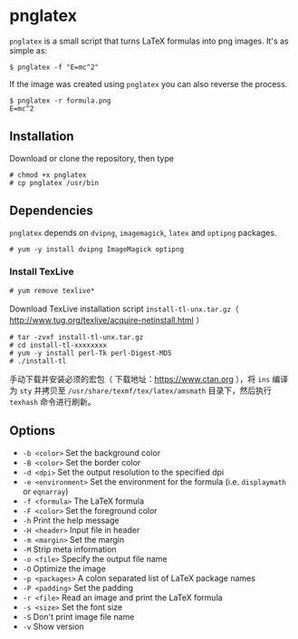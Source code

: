 # pnglatex
`pnglatex` is a small script that turns LaTeX formulas into png images. It's as simple as:

    $ pnglatex -f "E=mc^2"

If the image was created using `pnglatex` you can also reverse the process.

    $ pnglatex -r formula.png
    E=mc^2

## Installation
Download or clone the repository, then type

    # chmod +x pnglatex
    # cp pnglatex /usr/bin

## Dependencies
`pnglatex` depends on `dvipng`, `imagemagick`, `latex` and `optipng` packages.

    # yum -y install dvipng ImageMagick optipng

### Install TexLive

    # yum remove texlive*

Download TexLive installation script `install-tl-unx.tar.gz`（ http://www.tug.org/texlive/acquire-netinstall.html ）

    # tar -zvxf install-tl-unx.tar.gz
    # cd install-tl-xxxxxxxx
    # yum -y install perl-Tk perl-Digest-MD5
    # ./install-tl

手动下载并安装必须的宏包（ 下载地址：https://www.ctan.org ），将 `ins` 编译为 `sty` 并拷贝至 `/usr/share/texmf/tex/latex/amsmath` 目录下，然后执行 `texhash` 命令进行刷新。

## Options
+ `-b <color>` Set the background color
+ `-B <color>` Set the border color
+ `-d <dpi>` Set the output resolution to the specified dpi
+ `-e <environment>` Set the environment for the formula (i.e. `displaymath` or `eqnarray`)
+ `-f <formula>` The LaTeX formula
+ `-F <color>` Set the foreground color
+ `-h` Print the help message
+ `-H <header>` Input file in header
+ `-m <margin>` Set the margin
+ `-M` Strip meta information
+ `-o <file>` Specify the output file name
+ `-O` Optimize the image
+ `-p <packages>` A colon separated list of LaTeX package names
+ `-P <padding>` Set the padding
+ `-r <file>` Read an image and print the LaTeX formula
+ `-s <size>` Set the font size
+ `-S` Don't print image file name
+ `-v` Show version
